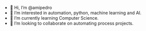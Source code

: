 - 👋 Hi, I’m @amipedro
- 👀 I’m interested in automation, python, machine learning and AI.
- 🌱 I’m currently learning Computer Science.
- 💞️ I’m looking to collaborate on automating process projects.

<!---
amipedro/amipedro is a ✨ special ✨ repository because its `README.md` (this file) appears on your GitHub profile.
You can click the Preview link to take a look at your changes.
--->
